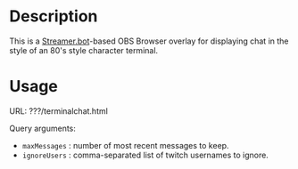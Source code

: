 # Description
This is a [Streamer.bot](Streamer.bot)-based OBS Browser overlay for displaying chat in the style of an 80's style character terminal.
# Usage
URL: ???/terminalchat.html

Query arguments:
* `maxMessages` : number of most recent messages to keep.
* `ignoreUsers` : comma-separated list of twitch usernames to ignore.
